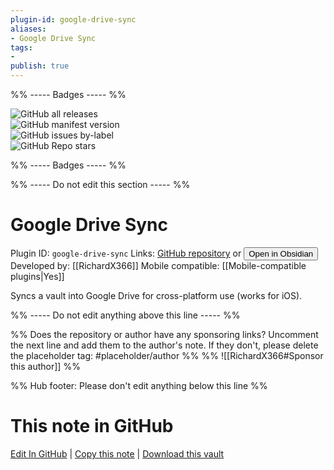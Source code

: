 ```yaml
---
plugin-id: google-drive-sync
aliases:
- Google Drive Sync
tags: 
- 
publish: true
---
```


%% ----- Badges ----- %%

![GitHub all releases](https://img.shields.io/github/downloads/RichardX366/Obsidian-Google-Drive/total?color=573E7A&logo=github&style=for-the-badge)   
![GitHub manifest version](https://img.shields.io/github/manifest-json/v/RichardX366/Obsidian-Google-Drive?color=573E7A&logo=github&style=for-the-badge)   
![GitHub issues by-label](https://img.shields.io/github/issues/RichardX366/Obsidian-Google-Drive/help%20wanted?color=573E7A&logo=github&style=for-the-badge)   
![GitHub Repo stars](https://img.shields.io/github/stars/RichardX366/Obsidian-Google-Drive?color=573E7A&logo=github&style=for-the-badge)

%% ----- Badges ----- %%

%% ----- Do not edit this section ----- %%

# Google Drive Sync

Plugin ID: `google-drive-sync`
Links: [GitHub repository](https://github.com/RichardX366/Obsidian-Google-Drive) or [<button id=HH>Open in Obsidian</button>](obsidian://show-plugin?id=google-drive-sync)
Developed by: [[RichardX366]]
Mobile compatible: [[Mobile-compatible plugins|Yes]]

Syncs a vault into Google Drive for cross-platform use (works for iOS).

%% ----- Do not edit anything above this line ----- %% 

%% Does the repository or author have any sponsoring links? Uncomment the next line and add them to the author's note. If they don't, please delete the placeholder tag: #placeholder/author %%
%% ![[RichardX366#Sponsor this author]] %%

%% Hub footer: Please don't edit anything below this line %%

# This note in GitHub

<span class="git-footer">[Edit In GitHub](https://github.dev/obsidian-community/obsidian-hub/blob/main/02%20-%20Community%20Expansions/02.05%20All%20Community%20Expansions/Plugins/google-drive-sync.md "git-hub-edit-note") | [Copy this note](https://raw.githubusercontent.com/obsidian-community/obsidian-hub/main/02%20-%20Community%20Expansions/02.05%20All%20Community%20Expansions/Plugins/google-drive-sync.md "git-hub-copy-note") | [Download this vault](https://github.com/obsidian-community/obsidian-hub/archive/refs/heads/main.zip "git-hub-download-vault") </span>
